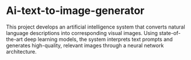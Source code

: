 # Ai-text-to-image-generator
This project develops an artificial intelligence system that converts natural language descriptions into corresponding visual images. Using state-of-the-art deep learning models, the system interprets text prompts and generates high-quality, relevant images through a neural network architecture.
